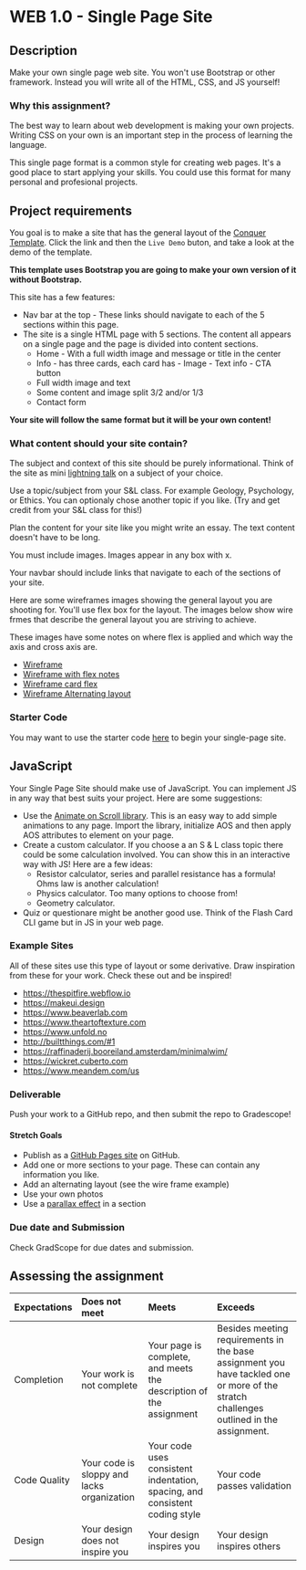 # WEB 1.0 - Single Page Site

## Description 

Make your own single page web site. You won't use Bootstrap or other framework. Instead you will write all of the HTML, CSS, and JS yourself! 

### Why this assignment?

The best way to learn about web development is making your own projects. Writing CSS on your own is an important step in the process of learning the language. 

This single page format is a common style for creating web pages. It's a good place to start applying your skills. You could use this format for many personal and profesional projects. 

## Project requirements

You goal is to make a site that has the general layout of the [Conquer Template](https://www.free-css.com/assets/files/free-css-templates/preview/page196/conquer/). Click the link and then the `Live Demo` buton, and take a look at the demo of the template. 

**This template uses Bootstrap you are going to make your own version of it without Bootstrap.**

This site has a few features: 

- Nav bar at the top - These links should navigate to each of the 5 sections within this page.
- The site is a single HTML page with 5 sections. The content all appears on a single page and the page is divided into content sections. 
  - Home - With a full width image and message or title in the center
  - Info - has three cards, each card has
        - Image
        - Text info
        - CTA button
  - Full width image and text
  - Some content and image split 3/2 and/or 1/3
  - Contact form

**Your site will follow the same format but it will be your own content!** 

### What content should your site contain? 

The subject and context of this site should be purely informational. Think of the site as mini [lightning talk](https://en.wikipedia.org/wiki/Lightning_talk) on a subject of your choice. 

Use a topic/subject from your S&L class. For example Geology, Psychology, or Ethics. You can optionaly chose another topic if you like. (Try and get credit from your S&L class for this!)

Plan the content for your site like you might write an essay. The text content doesn't have to be long. 

You must include images. Images appear in any box with x. 

Your navbar should include links that navigate to each of the sections of your site. 

Here are some wireframes images showing the general layout you are shooting for. You'll use flex box for the layout. The images below show wire frmes that describe the general layout you are striving to achieve. 

These images have some notes on where flex is applied and which way the axis and cross axis are. 

- [Wireframe](images/Wireframe.png)
- [Wireframe with flex notes](images/Wireframe-with-flex-notes.png)
- [Wireframe card flex](images/Wireframe-with-card-notes.png)
- [Wireframe Alternating layout](images/Wireframe-with-alternating-layout.png)

### Starter Code

You may want to use the starter code [here](https://github.com/Tech-at-DU/single-page-starter) to begin your single-page site.

## JavaScript

Your Single Page Site should make use of JavaScript. You can implement JS in any way that best suits your project. Here are some suggestions: 

- Use the [Animate on Scroll library](https://michalsnik.github.io/aos/). This is an easy way to add simple animations to any page. Import the library, initialize AOS and then apply AOS attributes to element on your page. 
- Create a custom calculator. If you choose a an S & L class topic there could be some calculation involved. You can show this in an interactive way with JS! Here are a few ideas: 
  - Resistor calculator, series and parallel resistance has a formula! Ohms law is another calculation!
  - Physics calculator. Too many options to choose from! 
  - Geometry calculator. 
- Quiz or questionare might be another good use. Think of the Flash Card CLI game but in JS in your web page. 

### Example Sites 

All of these sites use this type of layout or some derivative. Draw inspiration from these for your work. Check these out and be inspired! 

- https://thespitfire.webflow.io
- https://makeui.design
- https://www.beaverlab.com
- https://www.theartoftexture.com
- https://www.unfold.no
- http://builtthings.com/#1
- https://raffinaderij.booreiland.amsterdam/minimalwim/
- https://wickret.cuberto.com
- https://www.meandem.com/us

### Deliverable

Push your work to a GitHub repo, and then submit the repo to Gradescope!

#### Stretch Goals

- Publish as a [GitHub Pages site](https://docs.github.com/en/github/working-with-github-pages/creating-a-github-pages-site) on GitHub.
- Add one or more sections to your page. These can contain any information you like. 
- Add an alternating layout (see the wire frame example)
- Use your own photos
- Use a [parallax effect](https://www.w3schools.com/howto/howto_css_parallax.asp) in a section 

### Due date and Submission 

Check GradScope for due dates and submission. 

## Assessing the assignment

| Expectations | Does not meet | Meets | Exceeds |
|:-------------|:--------------|:------|:--------|
| Completion | Your work is not complete | Your page is complete, and meets the description of the assignment | Besides meeting requirements in the base assignment you have tackled one or more of the stratch challenges outlined in the assignment. |
| Code Quality | Your code is sloppy and lacks organization | Your code uses consistent indentation, spacing, and consistent coding style | Your code passes validation |
| Design | Your design does not inspire you | Your design inspires you | Your design inspires others | 


